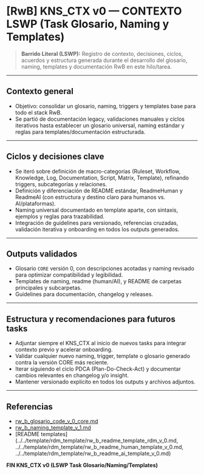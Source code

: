 # [RwB] KNS_CTX v0 — CONTEXTO LSWP (Task Glosario, Naming y Templates)

> **Barrido Literal (LSWP):** Registro de contexto, decisiones, ciclos, acuerdos y estructura generada durante el desarrollo del glosario, naming, templates y documentación RwB en este hilo/tarea.

---

## Contexto general
- Objetivo: consolidar un glosario, naming, triggers y templates base para todo el stack RwB.
- Se partió de documentación legacy, validaciones manuales y ciclos iterativos hasta establecer un glosario universal, naming estándar y reglas para templates/documentación estructurada.

---

## Ciclos y decisiones clave
- Se iteró sobre definición de macro-categorías (Ruleset, Workflow, Knowledge, Log, Documentation, Script, Matrix, Template), refinando triggers, subcategorías y relaciones.
- Definición y diferenciación de README estándar, ReadmeHuman y ReadmeAI (con estructura y destino claro para humanos vs. AI/plataformas).
- Naming universal documentado en template aparte, con sintaxis, ejemplos y reglas para trazabilidad.
- Integración de guidelines para versionado, referencias cruzadas, validación iterativa y onboarding en todos los outputs generados.

---

## Outputs validados
- Glosario `CORE` versión 0, con descripciones acotadas y naming revisado para optimizar compatibilidad y legibilidad.
- Templates de naming, readme (human/AI), y README de carpetas principales y subcarpetas.
- Guidelines para documentación, changelog y releases.

---

## Estructura y recomendaciones para futuros tasks
- Adjuntar siempre el KNS_CTX al inicio de nuevos tasks para integrar contexto previo y acelerar onboarding.
- Validar cualquier nuevo naming, trigger, template o glosario generado contra la versión CORE más reciente.
- Iterar siguiendo el ciclo PDCA (Plan-Do-Check-Act) y documentar cambios relevantes en changelog y/o insight.
- Mantener versionado explícito en todos los outputs y archivos adjuntos.

---

## Referencias
 - [rw_b_glosario_code_v_0_core.md](../glossary/rw_b_glosario_code_v_0_core.md)
 - [rw_b_naming_template_v_1.md](../../template/naming/rw_b_naming_template_v_1.md)
 - [README templates](../../template/rdm_template/rw_b_readme_template_rdm_v_0.md, ../../template/rdm_template/rw_b_readme_human_template_v_0.md, ../../template/rdm_template/rw_b_readme_ai_template_v_0.md)

**FIN KNS_CTX v0 (LSWP Task Glosario/Naming/Templates)**

